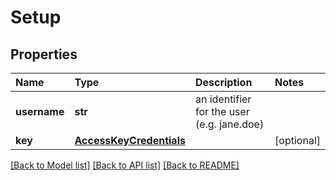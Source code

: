 # Setup

## Properties

| Name | Type | Description | Notes |
| :--- | :--- | :--- | :--- |
| **username** | **str** | an identifier for the user \(e.g. jane.doe\) |  |
| **key** | [**AccessKeyCredentials**](accesskeycredentials.md) |  | \[optional\] |

[\[Back to Model list\]](../#documentation-for-models) [\[Back to API list\]](../#documentation-for-api-endpoints) [\[Back to README\]](../)

